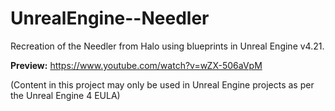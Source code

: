# UnrealEngine--Needler

Recreation of the Needler from Halo using blueprints in Unreal Engine v4.21.

**Preview:** https://www.youtube.com/watch?v=wZX-506aVpM

(Content in this project may only be used in Unreal Engine projects as per the Unreal Engine 4 EULA)
